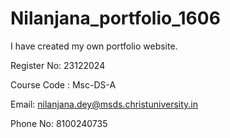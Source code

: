 # Nilanjana_portfolio_1606
I have created my own portfolio website.

Register No: 23122024

Course Code : Msc-DS-A

Email: nilanjana.dey@msds.christuniversity.in

Phone No: 8100240735
